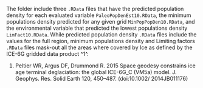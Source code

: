 The folder include three `.RData` files that have the predicted population density for each evaluated variable `PaleoPopDenEst10.RData`, the minimum populations density predicted for any given grid `MinPopPopDen10.RData`, and the environmental variable that predicted the lowest populations density `LimFact10.RData`. While predicted population density `.RData` files include the values for the full region, minimum populations density and Limiting factors `.RData` files mask-out all the areas where covered by Ice as defined by the ICE-6G gridded data product ^1^.

1. Peltier WR, Argus DF, Drummond R. 2015 Space geodesy constrains ice age terminal deglaciation: the global ICE-6G_C (VM5a) model. J. Geophys. Res. Solid Earth 120, 450–487. (doi:10.1002/ 2014JB011176)
